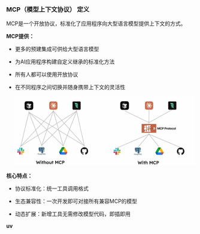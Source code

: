 ### MCP（模型上下文协议） 定义

MCP是一个开放协议，标准化了应用程序向大型语言模型提供上下文的方式。

**MCP提供：**

- 更多的预建集成可供给大型语言模型

- 为AI应用程序构建自定义继承的标准化方法

- 所有人都可以使用开放协议

- 在不同程序之间切换并随身携带上下文的灵活性

    ![](./images/MCP.PNG)

**核心特点：**

- 协议标准化：统一工具调用格式

- 生态兼容性：一次开发即可对接所有兼容MCP的模型

- 动态扩展：新增工具无需修改模型代码，即插即用

**uv**

